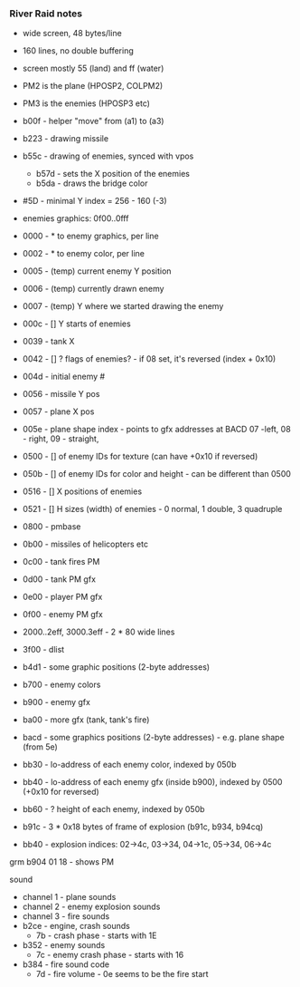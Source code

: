 ### River Raid notes

* wide screen, 48 bytes/line
* 160 lines, no double buffering
* screen mostly 55 (land) and ff (water)
* PM2 is the plane (HPOSP2, COLPM2)
* PM3 is the enemies (HPOSP3 etc)

* b00f - helper "move" from (a1) to (a3)
* b223 - drawing missile
* b55c - drawing of enemies, synced with vpos
  * b57d - sets the X position of the enemies
  * b5da - draws the bridge color

* #5D - minimal Y index = 256 - 160 (-3)

* enemies graphics: 0f00..0fff
* 0000 - * to enemy graphics, per line
* 0002 - * to enemy color, per line
* 0005 - (temp) current enemy Y position
* 0006 - (temp) currently drawn enemy
* 0007 - (temp) Y where we started drawing the enemy
* 000c - [] Y starts of enemies
* 0039 - tank X
* 0042 - [] ? flags of enemies? - if 08 set, it's reversed (index + 0x10)
* 004d - initial enemy #
* 0056 - missile Y pos
* 0057 - plane X pos
* 005e - plane shape index  - points to gfx addresses at BACD
         07 -left, 08 - right, 09 - straight,
* 0500 - [] of enemy IDs for texture (can have +0x10 if reversed)
* 050b - [] of enemy IDs for color and height - can be different than 0500
* 0516 - [] X positions of enemies
* 0521 - [] H sizes (width) of enemies - 0 normal, 1 double, 3 quadruple
* 0800 - pmbase
* 0b00 - missiles of helicopters etc
* 0c00 - tank fires PM
* 0d00 - tank PM gfx
* 0e00 - player PM gfx
* 0f00 - enemy PM gfx
* 2000..2eff, 3000.3eff - 2 * 80 wide lines
* 3f00 - dlist
* b4d1 - some graphic positions (2-byte addresses)
* b700 - enemy colors
* b900 - enemy gfx
* ba00 - more gfx (tank, tank's fire)
* bacd - some graphics positions (2-byte addresses) - e.g. plane shape (from 5e)
* bb30 - lo-address of each enemy color, indexed by 050b
* bb40 - lo-address of each enemy gfx (inside b900), indexed by 0500 (+0x10 for reversed)
* bb60 - ? height of each enemy, indexed by 050b

* b91c - 3 * 0x18 bytes of frame of explosion (b91c, b934, b94cq)
* bb40 - explosion indices: 02->4c, 03->34, 04->1c, 05->34, 06->4c

grm b904 01 18 - shows PM

sound
* channel 1 - plane sounds
* channel 2 - enemy explosion sounds
* channel 3 - fire sounds
* b2ce - engine, crash sounds
  * 7b - crash phase - starts with 1E
* b352 - enemy sounds
  * 7c - enemy crash phase - starts with 16
* b384 - fire sound code
  * 7d - fire volume - 0e seems to be the fire start
